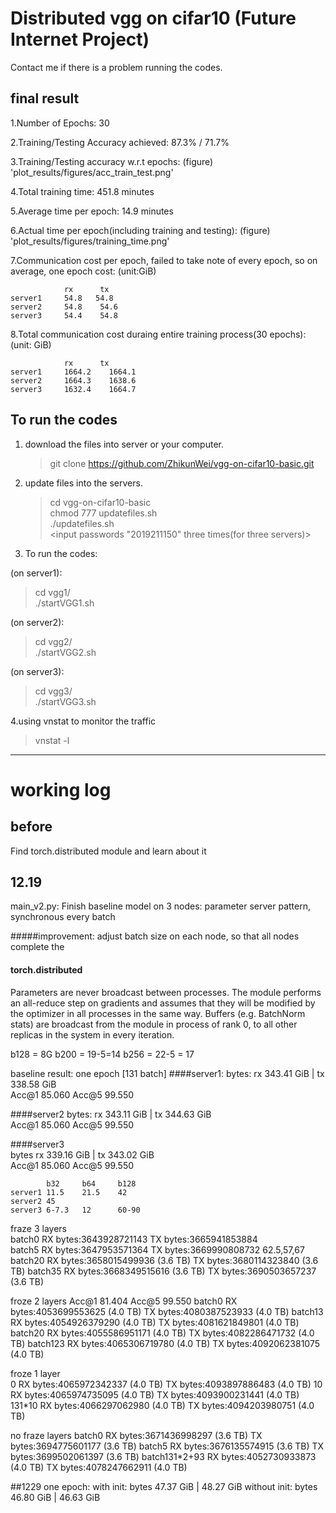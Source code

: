 # Distributed vgg on cifar10 (Future Internet Project)
Contact me if there is a problem running the codes.
## final result
1.Number of Epochs: 30

2.Training/Testing Accuracy achieved: 87.3% / 71.7%

3.Training/Testing accuracy w.r.t epochs: (figure) 'plot_results/figures/acc_train_test.png'

4.Total training time: 451.8 minutes

5.Average time per epoch: 14.9 minutes

6.Actual time per epoch(including training and testing): (figure) 'plot_results/figures/training_time.png'

7.Communication cost per epoch, failed to take note of every epoch, so on average, one epoch cost: (unit:GiB)

                rx      tx
    server1     54.8   54.8
    server2     54.8    54.6
    server3     54.4    54.8

8.Total communication cost duraing entire training process(30 epochs):(unit: GiB)

                rx      tx
    server1     1664.2    1664.1
    server2     1664.3    1638.6
    server3     1632.4    1664.7


## To run the codes
1. download the files into server or your computer.<br>
    >git  clone https://github.com/ZhikunWei/vgg-on-cifar10-basic.git
2. update files into the servers.<br>
    > cd vgg-on-cifar10-basic <br>
    chmod 777 updatefiles.sh <br>
    ./updatefiles.sh <br>
    <input passwords "2019211150" three times(for three servers)>

3. To run the codes:

(on server1):
>cd vgg1/ <br>
>./startVGG1.sh
    
(on server2):
>cd vgg2/ <br>
>./startVGG2.sh

(on server3):
>cd vgg3/ <br>
>./startVGG3.sh

4.using vnstat to monitor the traffic
>vnstat -l
        



----------------------------------------------------------------------------------------------------
# working log

## before
Find torch.distributed module and learn about it

## 12.19
main_v2.py: 
Finish baseline model on 3 nodes: parameter server pattern, synchronous every batch

#####improvement:
adjust batch size on each node, so that all nodes complete the 
#### torch.distributed
Parameters are never broadcast between processes. The module performs
        an all-reduce step on gradients and assumes that they will be modified
        by the optimizer in all processes in the same way. Buffers
        (e.g. BatchNorm stats) are broadcast from the module in process of rank
        0, to all other replicas in the system in every iteration.

b128 = 8G
b200 = 19-5=14
b256 = 22-5 = 17

baseline result: one epoch [131 batch]
####server1:
bytes: rx 343.41 GiB  | tx 338.58 GiB <br>
Acc@1 85.060 Acc@5 99.550

####server2
bytes: rx 343.11 GiB | tx 344.63 GiB <br>
Acc@1 85.060 Acc@5 99.550

####server3  
bytes rx 339.16 GiB  | tx 343.02 GiB <br>
Acc@1  85.060 Acc@5 99.550

            b32     b64     b128
    server1 11.5    21.5    42
    server2 45    
    server3 6-7.3   12      60-90
    
fraze 3 layers  
batch0  RX bytes:3643928721143  TX bytes:3665941853884  
batch5  RX bytes:3647953571364  TX bytes:3669990808732  62.5,57,67
batch20 RX bytes:3658015499936 (3.6 TB)  TX bytes:3680114323840 (3.6 TB)
batch35 RX bytes:3668349515616 (3.6 TB)  TX bytes:3690503657237 (3.6 TB)

froze 2 layers   Acc@1 81.404 Acc@5 99.550
batch0  RX bytes:4053699553625 (4.0 TB)  TX bytes:4080387523933 (4.0 TB)
batch13 RX bytes:4054926379290 (4.0 TB)  TX bytes:4081621849801 (4.0 TB)
batch20 RX bytes:4055586951171 (4.0 TB)  TX bytes:4082286471732 (4.0 TB)
batch123 RX bytes:4065306719780 (4.0 TB)  TX bytes:4092062381075 (4.0 TB)

froze 1 layer  
0  RX bytes:4065972342337 (4.0 TB)  TX bytes:4093897886483 (4.0 TB)
10 RX bytes:4065974735095 (4.0 TB)  TX bytes:4093900231441 (4.0 TB)
131*10 RX bytes:4066297062980 (4.0 TB)  TX bytes:4094203980751 (4.0 TB)

no fraze layers
batch0  RX bytes:3671436998297 (3.6 TB)  TX bytes:3694775601177 (3.6 TB)
batch5  RX bytes:3676135574915 (3.6 TB)  TX bytes:3699502061397 (3.6 TB)
batch131*2+93 RX bytes:4052730933873 (4.0 TB)  TX bytes:4078247662911 (4.0 TB)

  
##1229
one epoch:
 with init: bytes     47.37 GiB  |       48.27 GiB
 without init: bytes      46.80 GiB  |       46.63 GiB
 

